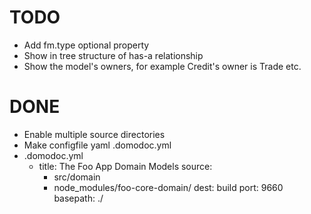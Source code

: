 # TODO

- Add fm.type optional property
- Show in tree structure of has-a relationship
- Show the model's owners, for example Credit's owner is Trade etc.

# DONE
- Enable multiple source directories
- Make configfile yaml .domodoc.yml
- .domodoc.yml
  - title: The Foo App Domain Models
    source:
    - src/domain
    - node_modules/foo-core-domain/
    dest: build
    port: 9660
    basepath: ./
